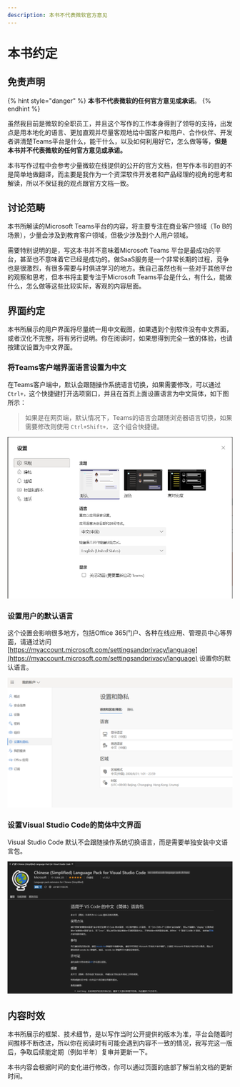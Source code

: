 ```yaml
---
description: 本书不代表微软官方意见
---
```


# 本书约定

## 免责声明

{% hint style="danger" %}
**本书不代表微软的任何官方意见或承诺**。
{% endhint %}

虽然我目前是微软的全职员工，并且这个写作的工作本身得到了领导的支持，出发点是用本地化的语言、更加直观并尽量客观地给中国客户和用户、合作伙伴、开发者讲清楚Teams平台是什么，能干什么，以及如何利用好它，怎么做等等，**但是本书并不代表微软的任何官方意见或承诺。**

本书写作过程中会参考少量微软在线提供的公开的官方文档，但写作本书的目的不是简单地做翻译，而主要是我作为一个资深软件开发者和产品经理的视角的思考和解读，所以不保证我的观点跟官方文档一致。

## 讨论范畴

本书所解读的Microsoft Teams平台的内容，将主要专注在商业客户领域（To B的场景），少量会涉及到教育客户领域，但极少涉及到个人用户领域。

需要特别说明的是，写这本书并不意味着Microsoft Teams 平台是最成功的平台，甚至也不意味着它已经是成功的。做SaaS服务是一个非常长期的过程，竞争也是很激烈，有很多需要与时俱进学习的地方。我自己虽然也有一些对于其他平台的观察和思考，但本书将主要专注于Microsoft Teams平台是什么，有什么，能做什么，怎么做等这些比较实际，客观的内容层面。

## 界面约定

本书所展示的用户界面将尽量统一用中文截图，如果遇到个别软件没有中文界面，或者汉化不完整，将有另行说明。你在阅读时，如果想得到完全一致的体验，也请按建议设置为中文界面。

### 将Teams客户端界面语言设置为中文

在Teams客户端中，默认会跟随操作系统语言切换，如果需要修改，可以通过`Ctrl+，`这个快捷键打开选项窗口，并且在首页上面设置语言为中文简体，如下图所示：

> 如果是在网页端，默认情况下，Teams的语言会跟随浏览器语言切换，如果需要修改则使用 `Ctrl+Shift+，` 这个组合快捷键。

![](../.gitbook/assets/image%20%2812%29.png)

### 设置用户的默认语言

这个设置会影响很多地方，包括Office 365门户、各种在线应用、管理员中心等界面，请通过访问 [https://myaccount.microsoft.com/settingsandprivacy/language](https://myaccount.microsoft.com/settingsandprivacy/language) 设置你的默认语言。

![](../.gitbook/assets/image%20%281%29.png)

### 设置Visual Studio Code的简体中文界面

Visual Studio Code 默认不会跟随操作系统切换语言，而是需要单独安装中文语言包。

![](../.gitbook/assets/image%20%287%29.png)

## 内容时效

本书所展示的框架、技术细节，是以写作当时公开提供的版本为准，平台会随着时间推移不断改进，所以你在阅读时有可能会遇到内容不一致的情况，我写完这一版后，争取后续能定期（例如半年）复审并更新一下。

本书内容会根据时间的变化进行修改，你可以通过页面的底部了解当前文档的更新时间。





